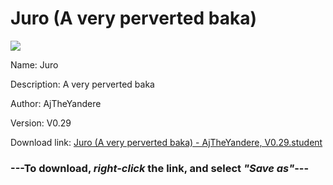 # Juro (A very perverted baka)

<img src = "https://raw.githubusercontent.com/Arbiter1223/Daigaku-Gurashi-Custom-Students/master/Students/Files/Juro%20(A%20very%20perverted%20baka).png">

Name: Juro

Description: A very perverted baka

Author: AjTheYandere

Version: V0.29

Download link: <a href="https://raw.githubusercontent.com/Arbiter1223/Daigaku-Gurashi-Custom-Students/master/Students/Files/Juro%20(A%20very%20perverted%20baka)%20-%20AjTheYandere%2C%20V0.29.student">Juro (A very perverted baka) - AjTheYandere, V0.29.student</a>

### ---**To download, _right-click_ the link, and select _"Save as"_**---
